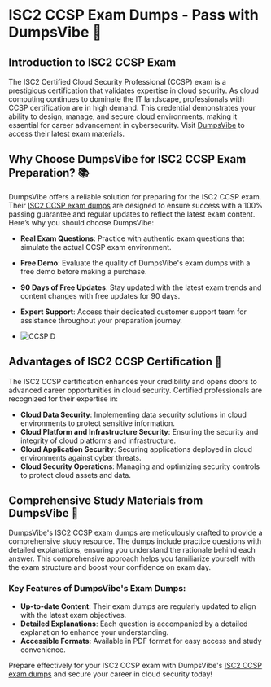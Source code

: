 # ISC2 CCSP Exam Dumps - Pass with DumpsVibe 🚀

## Introduction to ISC2 CCSP Exam

The ISC2 Certified Cloud Security Professional (CCSP) exam is a prestigious certification that validates expertise in cloud security. As cloud computing continues to dominate the IT landscape, professionals with CCSP certification are in high demand. This credential demonstrates your ability to design, manage, and secure cloud environments, making it essential for career advancement in cybersecurity. Visit [DumpsVibe](https://www.dumpsvibe.com/isc2/ccsp-dumps.html) to access their latest exam materials.

## Why Choose DumpsVibe for ISC2 CCSP Exam Preparation? 📚

DumpsVibe offers a reliable solution for preparing for the ISC2 CCSP exam. Their [ISC2 CCSP exam dumps](https://www.dumpsvibe.com/isc2/ccsp-dumps.html) are designed to ensure success with a 100% passing guarantee and regular updates to reflect the latest exam content. Here’s why you should choose DumpsVibe:

- **Real Exam Questions**: Practice with authentic exam questions that simulate the actual CCSP exam environment.
- **Free Demo**: Evaluate the quality of DumpsVibe's exam dumps with a free demo before making a purchase.
- **90 Days of Free Updates**: Stay updated with the latest exam trends and content changes with free updates for 90 days.
- **Expert Support**: Access their dedicated customer support team for assistance throughout your preparation journey.

- ![CCSP D](https://github.com/user-attachments/assets/8d04ccc7-2b3a-442f-b998-b8af466ce73f)


## Advantages of ISC2 CCSP Certification 🌟

The ISC2 CCSP certification enhances your credibility and opens doors to advanced career opportunities in cloud security. Certified professionals are recognized for their expertise in:

- **Cloud Data Security**: Implementing data security solutions in cloud environments to protect sensitive information.
- **Cloud Platform and Infrastructure Security**: Ensuring the security and integrity of cloud platforms and infrastructure.
- **Cloud Application Security**: Securing applications deployed in cloud environments against cyber threats.
- **Cloud Security Operations**: Managing and optimizing security controls to protect cloud assets and data.

## Comprehensive Study Materials from DumpsVibe 📘

DumpsVibe's ISC2 CCSP exam dumps are meticulously crafted to provide a comprehensive study resource. The dumps include practice questions with detailed explanations, ensuring you understand the rationale behind each answer. This comprehensive approach helps you familiarize yourself with the exam structure and boost your confidence on exam day.

### Key Features of DumpsVibe's Exam Dumps:

- **Up-to-date Content**: Their exam dumps are regularly updated to align with the latest exam objectives.
- **Detailed Explanations**: Each question is accompanied by a detailed explanation to enhance your understanding.
- **Accessible Formats**: Available in PDF format for easy access and study convenience.

Prepare effectively for your ISC2 CCSP exam with DumpsVibe's [ISC2 CCSP exam dumps](https://www.dumpsvibe.com/isc2/ccsp-dumps.html) and secure your career in cloud security today!
